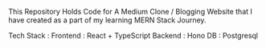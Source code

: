 This Repository Holds Code for A Medium Clone / Blogging Website that I have created as a part of my learning MERN Stack Journey.

Tech Stack : 
Frontend : React + TypeScript
Backend : Hono 
DB : Postgresql

